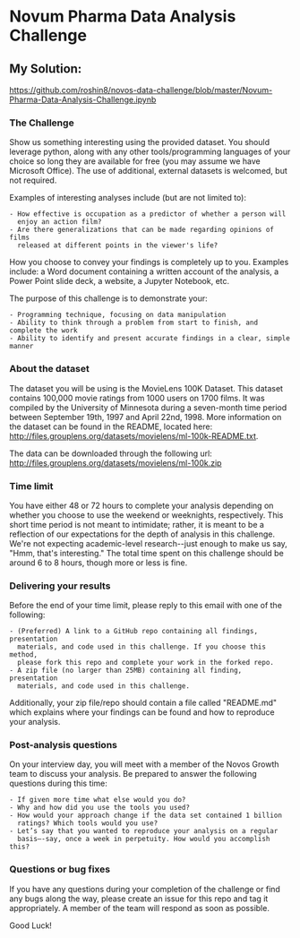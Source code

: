# Novum Pharma Data Analysis Challenge

## My Solution:
https://github.com/roshin8/novos-data-challenge/blob/master/Novum-Pharma-Data-Analysis-Challenge.ipynb
### The Challenge

  Show us something interesting using the provided dataset. You should leverage 
  python, along with any other tools/programming languages of your choice so long 
  they are available for free (you may assume we have Microsoft Office). The use 
  of additional, external datasets is welcomed, but not required.

  Examples of interesting analyses include (but are not limited to):
  
    - How effective is occupation as a predictor of whether a person will
      enjoy an action film?
    - Are there generalizations that can be made regarding opinions of films
      released at different points in the viewer's life?

  How you choose to convey your findings is completely up to you.
  Examples include: a Word document containing a written account of the
  analysis, a Power Point slide deck, a website, a Jupyter Notebook, etc.
  
  The purpose of this challenge is to demonstrate your:
  
    - Programming technique, focusing on data manipulation
    - Ability to think through a problem from start to finish, and complete the work
    - Ability to identify and present accurate findings in a clear, simple manner

### About the dataset

  The dataset you will be using is the MovieLens 100K Dataset. This dataset
  contains 100,000 movie ratings from 1000 users on 1700 films. It was compiled
  by the University of Minnesota during a seven-month time period between
  September 19th, 1997 and April 22nd, 1998. More information on the dataset
  can be found in the README, located here:
  http://files.grouplens.org/datasets/movielens/ml-100k-README.txt.

  The data can be downloaded through the following url:
  http://files.grouplens.org/datasets/movielens/ml-100k.zip

### Time limit

  You have either 48 or 72 hours to complete your analysis depending on whether you
  choose to use the weekend or weeknights, respectively. This short time
  period is not meant to intimidate; rather, it is meant to be a reflection of
  our expectations for the depth of analysis in this challenge. We're not
  expecting academic-level research--just enough to make us say, "Hmm, that's
  interesting." The total time spent on this challenge should be around 6 to 8
  hours, though more or less is fine.

### Delivering your results

  Before the end of your time limit, please reply to this email with one of the
  following:
  
    - (Preferred) A link to a GitHub repo containing all findings, presentation
      materials, and code used in this challenge. If you choose this method, 
      please fork this repo and complete your work in the forked repo.
    - A zip file (no larger than 25MB) containing all finding, presentation
      materials, and code used in this challenge.

  Additionally, your zip file/repo should contain a file called "README.md"
  which explains where your findings can be found and how to reproduce your
  analysis.

### Post-analysis questions

  On your interview day, you will meet with a member of the Novos Growth team
  to discuss your analysis. Be prepared to answer the following questions
  during this time:
  
    - If given more time what else would you do?
    - Why and how did you use the tools you used?
    - How would your approach change if the data set contained 1 billion
      ratings? Which tools would you use?
    - Let’s say that you wanted to reproduce your analysis on a regular
      basis—-say, once a week in perpetuity. How would you accomplish this?

### Questions or bug fixes

  If you have any questions during your completion of the challenge or find 
  any bugs along the way, please create an issue for this repo and tag it 
  appropriately. A member of the team will respond as soon as possible.


Good Luck!
